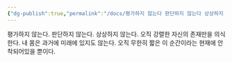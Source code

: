 ```yaml
---
{"dg-publish":true,"permalink":"/docs/평가하지 않는다 판단하지 않는다 상상하지 않는다/","title":"평가하지 않는다 판단하지 않는다 상상하지 않는다"}
---
```


평가하지 않는다. 판단하지 않는다. 상상하지 않는다. 오직 강렬한 자신의 존재만을 의식한다. 내 몸은 과거에 미래에 있지도 않는다. 오직 무한히 짧은 이 순간이라는 현재에 안착되어있을 뿐이다.
